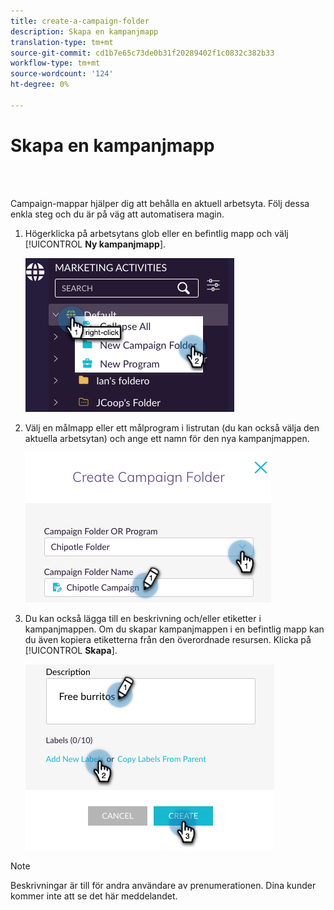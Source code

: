 ```yaml
---
title: create-a-campaign-folder
description: Skapa en kampanjmapp
translation-type: tm+mt
source-git-commit: cd1b7e65c73de0b31f20289402f1c0832c382b33
workflow-type: tm+mt
source-wordcount: '124'
ht-degree: 0%

---
```



# Skapa en kampanjmapp

<br> 

Campaign-mappar hjälper dig att behålla en aktuell arbetsyta. Följ dessa enkla steg och du är på väg att automatisera magin.

1. Högerklicka på arbetsytans glob eller en befintlig mapp och välj [!UICONTROL **Ny kampanjmapp**].

   ![Bild ett](/help/sky/assets/campaign-folders/create-a-campaign-folder/create-a-campaign-folder-1.png)

1. Välj en målmapp eller ett målprogram i listrutan (du kan också välja den aktuella arbetsytan) och ange ett namn för den nya kampanjmappen.

   ![Bild ett](/help/sky/assets/campaign-folders/create-a-campaign-folder/create-a-campaign-folder-2.png)

1. Du kan också lägga till en beskrivning och/eller etiketter i kampanjmappen. Om du skapar kampanjmappen i en befintlig mapp kan du även kopiera etiketterna från den överordnade resursen. Klicka på [!UICONTROL **Skapa**].

   ![Bild ett](/help/sky/assets/campaign-folders/create-a-campaign-folder/create-a-campaign-folder-3.png)

>[!NOTE]
>
>Beskrivningar är till för andra användare av prenumerationen. Dina kunder kommer inte att se det här meddelandet.
